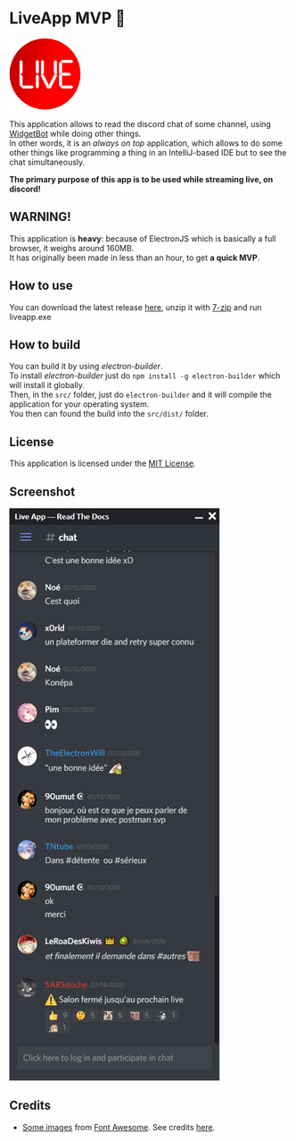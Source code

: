 # LiveApp MVP 🔴

![LiveApp logo](resources/logo/logo-128x.png)

This application allows to read the discord chat of some channel, using [WidgetBot](https://widgetbot.io/) while doing other things. \
In other words, it is an *always on top* application, which allows to do some other things like programming a thing in an IntelliJ-based IDE but to see the chat simultaneously.

**The primary purpose of this app is to be used while streaming live, on discord!**

## WARNING!

This application is **heavy**: because of ElectronJS which is basically a full browser, it weighs around 160MB. \
It has originally been made in less than an hour, to get **a quick MVP**.

## How to use

You can download the latest release [here](https://github.com/readthedocs-fr/LiveApp-frontend/releases), unzip it with [7-zip](https://www.7-zip.org/) and run liveapp.exe

## How to build

You can build it by using *electron-builder*. \
To install *electron-builder* just do `npm install -g electron-builder` which will install it globally. \
Then, in the `src/` folder, just do `electron-builder` and it will compile the application for your operating system. \
You then can found the build into the `src/dist/` folder.

## License

This application is licensed under the [MIT License](LICENSE).

## Screenshot

![Screenshot](.images/screenshot.png)

## Credits

- [Some images](assets/fontawesome5) from [Font Awesome](https://fontawesome.com). See credits [here](assets/fontawesome5/README.md).
